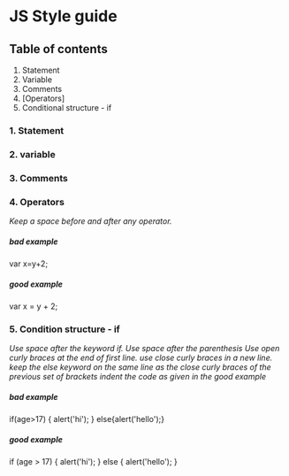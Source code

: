# JS Style guide
## Table of contents

1. Statement
2. Variable
3. Comments
4. [Operators]
5. Conditional structure - if

### 1. Statement


### 2. variable


### 3. Comments

### 4. Operators
*Keep a space before and after any operator.*

#####  bad example
var x=y+2;

#####  good example
 var x = y + 2;

### 5. Condition structure - if
*Use space after the keyword if.*
*Use space after the parenthesis*
*Use open curly braces at the end of first line.*
*use close curly braces in a new line.*
*keep the else keyword on the same line as the close curly braces of the previous set of brackets*
*indent the code as given in the good example*


#####  bad example
 if(age>17)
 {
 alert('hi');
 }
 else{alert('hello');}

#####  good example
if (age > 17) {
  alert('hi');
} else {
  alert('hello');
}
